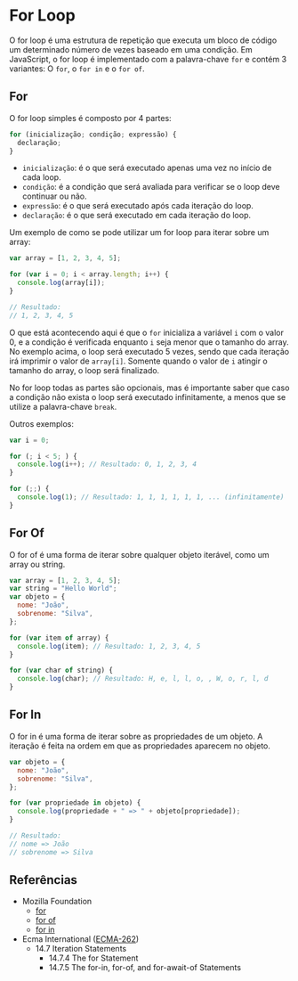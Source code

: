 # For Loop

O for loop é uma estrutura de repetição que executa um bloco de código um
determinado número de vezes baseado em uma condição. Em JavaScript, o for loop é
implementado com a palavra-chave `for` e contém 3 variantes: O `for`, o `for in`
e o `for of`.

## For

O for loop simples é composto por 4 partes:

```javascript
for (inicialização; condição; expressão) {
  declaração;
}
```

- `inicialização`: é o que será executado apenas uma vez no início de cada loop.
- `condição`: é a condição que será avaliada para verificar se o loop deve
  continuar ou não.
- `expressão`: é o que será executado após cada iteração do loop.
- `declaração`: é o que será executado em cada iteração do loop.

Um exemplo de como se pode utilizar um for loop para iterar sobre um array:

```javascript
var array = [1, 2, 3, 4, 5];

for (var i = 0; i < array.length; i++) {
  console.log(array[i]);
}

// Resultado:
// 1, 2, 3, 4, 5
```

O que está acontecendo aqui é que o `for` inicializa a variável `i` com o valor
0, e a condição é verificada enquanto `i` seja menor que o tamanho do array. No
exemplo acima, o loop será executado 5 vezes, sendo que cada iteração irá
imprimir o valor de `array[i]`. Somente quando o valor de `i` atingir o tamanho
do array, o loop será finalizado.

No for loop todas as partes são opcionais, mas é importante saber que caso a
condição não exista o loop será executado infinitamente, a menos que se utilize
a palavra-chave `break`.

Outros exemplos:

```javascript
var i = 0;

for (; i < 5; ) {
  console.log(i++); // Resultado: 0, 1, 2, 3, 4
}

for (;;) {
  console.log(1); // Resultado: 1, 1, 1, 1, 1, 1, ... (infinitamente)
}
```

## For Of

O for of é uma forma de iterar sobre qualquer objeto iterável, como um array ou
string.

```javascript
var array = [1, 2, 3, 4, 5];
var string = "Hello World";
var objeto = {
  nome: "João",
  sobrenome: "Silva",
};

for (var item of array) {
  console.log(item); // Resultado: 1, 2, 3, 4, 5
}

for (var char of string) {
  console.log(char); // Resultado: H, e, l, l, o, , W, o, r, l, d
}
```

## For In

O for in é uma forma de iterar sobre as propriedades de um objeto. A iteração é
feita na ordem em que as propriedades aparecem no objeto.

```javascript
var objeto = {
  nome: "João",
  sobrenome: "Silva",
};

for (var propriedade in objeto) {
  console.log(propriedade + " => " + objeto[propriedade]);
}

// Resultado:
// nome => João
// sobrenome => Silva
```

## Referências

- Mozilla Foundation
  - [for](https://developer.mozilla.org/pt-BR/docs/Web/JavaScript/Reference/Statements/for)
  - [for of](https://developer.mozilla.org/pt-BR/docs/Web/JavaScript/Reference/Statements/for...of)
  - [for in](https://developer.mozilla.org/pt-BR/docs/Web/JavaScript/Reference/Statements/for...in)
- Ecma International ([ECMA-262](https://tc39.es/ecma262))
  - 14.7 Iteration Statements
    - 14.7.4 The for Statement
    - 14.7.5 The for-in, for-of, and for-await-of Statements
